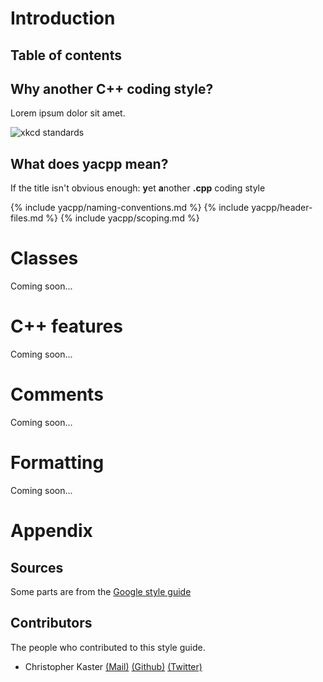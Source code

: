 # Introduction

## Table of contents

<div id="toc"></div>

## Why another C++ coding style?

Lorem ipsum dolor sit amet.

![xkcd standards](http://imgs.xkcd.com/comics/standards.png)

## What does yacpp mean?

If the title isn't obvious enough: **y**et **a**nother **.cpp** coding style

{% include yacpp/naming-conventions.md %}
{% include yacpp/header-files.md %}
{% include yacpp/scoping.md %}

# Classes

Coming soon...

# C++ features

Coming soon...

# Comments

Coming soon...

# Formatting

Coming soon...

# Appendix

## Sources

Some parts are from the [Google style guide](http://google-styleguide.googlecode.com/svn/trunk/cppguide.html)

## Contributors

The people who contributed to this style guide.

* Christopher Kaster [(Mail)](mailto:ikasoki@gmail.com) [(Github)](http://github.com/kasoki) [(Twitter)](http://twitter.com/kasoki)
